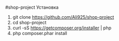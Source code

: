 #shop-project
Установка

1. git clone https://github.com/Ali925/shop-project
2. cd shop-project
3. curl -sS https://getcomposer.org/installer | php
4. php composer.phar install
